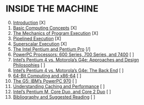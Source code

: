 # INSIDE THE MACHINE
  
0. [Introduction](https://github.com/c4arl0s/1IntroductionInsideTheMachine#1-introduction)  [X]
1. [Basic Computing Concepts](https://github.com/c4arl0s/1BasicComputingConceptsInsideTheMachine#1-basic-computing-concepts---content)  [X]
2. [The Mechanics of Program Execution](https://github.com/c4arl0s/2TheMechanicsOfProgramExecutionInsideTheMachine#2-the-mechanics-of-program-execution---content)  [X]
3. [Pipelined Execution](https://github.com/c4arl0s/3PipelinedExecutionInsideTheMachine#3-pipelined-execution-35---content)  [X]
4. [Superscalar Execution](https://github.com/c4arl0s/4SuperscalarExecution#super-escalar-execution---content)  [X]
5. [The Intel Pentium and Pentium Pro](https://github.com/c4arl0s/5TheIntelPentiumAndPentiumPro#5-the-intel-pentium-and-pentium-pro---content) [/]
5. [PowerPC Processors: 600 Series, 700 Series, and 7400]() [ ]
6. [Intel’s Pentium 4 vs. Motorola’s G4e: Approaches and Design Philosophies]() [ ]
7. [Intel’s Pentium 4 vs. Motorola’s G4e: The Back End]() [ ]
8. [64-Bit Computing and x86-64]() [ ]
9. [The G5: IBM’s PowerPC 970]() [ ]
10. [Understanding Caching and Performance]() [ ]
11. [Intel’s Pentium M, Core Duo, and Core 2 Duo]() [ ]
12. [Bibliography and Suggested Reading]() [ ]


